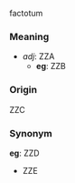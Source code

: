 factotum
### Meaning
+ _adj_: ZZA
    + __eg__: ZZB

### Origin

ZZC

### Synonym

__eg__: ZZD

+ ZZE



